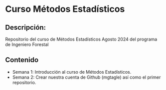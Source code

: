 # Curso Métodos Estadísticos
## Descripción:
Repositorio del curso de Métodos Estadísticos Agosto 2024 del programa de Ingeniero Forestal

## Contenido

+ Semana 1: Introducción al curso de Métodos Estadísticos.
+ Semana 2: Crear nuestra cuenta de Github (mgtagle) así como el primer repositorio.
